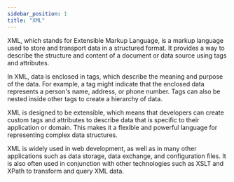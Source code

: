 ```yaml
---
sidebar_position: 1
title: "XML"
---
```


XML, which stands for Extensible Markup Language, is a markup language used to store and transport data in a structured format. It provides a way to describe the structure and content of a document or data source using tags and attributes.

In XML, data is enclosed in tags, which describe the meaning and purpose of the data. For example, a tag might indicate that the enclosed data represents a person's name, address, or phone number. Tags can also be nested inside other tags to create a hierarchy of data.

XML is designed to be extensible, which means that developers can create custom tags and attributes to describe data that is specific to their application or domain. This makes it a flexible and powerful language for representing complex data structures.

XML is widely used in web development, as well as in many other applications such as data storage, data exchange, and configuration files. It is also often used in conjunction with other technologies such as XSLT and XPath to transform and query XML data.